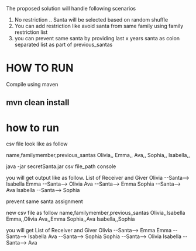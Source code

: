 The proposed solution will handle following scenarios 

1) No restriction .. Santa will be selected based on random shuffle 
2) You can add restriction like avoid santa from same family using family restriction list
3) you can prevent same santa by providing last x years santa as colon separated list as part of previous_santas

# HOW TO RUN
Compile using maven 

## mvn clean install 

# how to run 
csv file look like as follow

name,familymember,previous_santas
Olivia,,
Emma,,
Ava,,
Sophia,,
Isabella,,

java -jar secretSanta.jar csv file_path console

you will get output like as follow.
List of Receiver and Giver
Olivia --Santa--> Isabella
Emma --Santa--> Olivia
Ava --Santa--> Emma
Sophia --Santa--> Ava
Isabella --Santa--> Sophia


prevent same santa assignment 

new csv file as follow 
name,familymember,previous_santas
Olivia,,Isabella
Emma,,Olivia
Ava,,Emma
Sophia,,Ava
Isabella,,Sophia


you will get 
List of Receiver and Giver
Olivia --Santa--> Emma
Emma --Santa--> Isabella
Ava --Santa--> Sophia
Sophia --Santa--> Olivia
Isabella --Santa--> Ava
